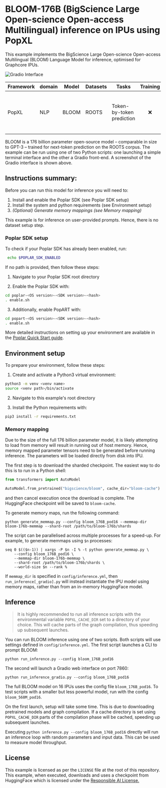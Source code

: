 # BLOOM-176B (BigScience Large Open-science Open-access Multilingual) inference on IPUs using PopXL
This example implements the BigScience Large Open-science Open-access Multilingual (BLOOM) Language Model
for inference, optimised for Graphcore IPUs.

![Gradio Interface](./img/gradio.png)

| Framework | domain | Model | Datasets | Tasks| Training| Inference | Reference |
|-------------|-|------|-------|-------|-------|---| --------|
| PopXL | NLP | BLOOM | ROOTS | Token-by-token prediction | <p style="text-align: center;"> ❌ <br> | <p style="text-align: center;"> ✅ <br> Min. 16 IPU (POD16) required | [arXiv](https://arxiv.org/abs/2211.05100) |

BLOOM is a 176 billion parameter open-source model – comparable in size to GPT-3 – trained for next-token prediction on the ROOTS corpus. The example can be run using one of two Python scripts: one launching a simple terminal interface and the other a Gradio front-end. A screenshot of the Gradio interface is shown above.

## Instructions summary:
Before you can run this model for inference you will need to:

1. Install and enable the Poplar SDK (see Poplar SDK setup)
2. Install the system and python requirements (see Environment setup)
3. _(Optional) Generate memory mappings (see Memory mapping)_

This example is for inference on user-provided prompts. Hence, there is no
dataset setup step.

### Poplar SDK setup
To check if your Poplar SDK has already been enabled, run:
```bash
 echo $POPLAR_SDK_ENABLED
 ```

If no path is provided, then follow these steps:
1. Navigate to your Poplar SDK root directory

2. Enable the Poplar SDK with:
```bash
cd poplar-<OS version>-<SDK version>-<hash>
. enable.sh
```

3. Additionally, enable PopART with:
```bash
cd popart-<OS version>-<SDK version>-<hash>
. enable.sh
```

More detailed instructions on setting up your environment are available in the [Poplar Quick Start guide](https://docs.graphcore.ai/projects/poplar-quick-start/).


## Environment setup
To prepare your environment, follow these steps:

1. Create and activate a Python3 virtual environment:
```bash
python3 -m venv <venv name>
source <venv path>/bin/activate
```

2. Navigate to this example's root directory

3. Install the Python requirements with:
```bash
pip3 install -r requirements.txt
```

### Memory mapping
Due to the size of the full 176 billion parameter model, it is likely attempting
to load from memory will result in running out of host memory. Hence, memory
mapped parameter tensors need to be generated before running inference. The
parameters will be loaded directly from disk into IPU.

The first step is to download the sharded checkpoint. The easiest way to do this is to run in a Python shell:
```python
from transformers import AutoModel

AutoModel.from_pretrained("bigscience/bloom", cache_dir="bloom-cache")
```
and then cancel execution once the download is complete. The HuggingFace checkpoint will be saved to `bloom-cache`.

To generate memory maps, run the following command:
```shell
python generate_memmap.py --config bloom_176B_pod16 --memmap-dir bloom-176b-memmap --shard-root /path/to/bloom-176b/shards
```

The script can be parallelised across multiple processes for a speed-up. For
example, to generate memmaps using `$n` processes:
```
seq 0 $(($n-1)) | xargs -P $n -I % -t python generate_memmap.py \
    --config bloom_176B_pod16 \
    --memmap-dir bloom-176b-memmap \
    --shard-root /path/to/bloom-176b/shards \
    --world-size $n --rank %
```

If `memmap_dir` is specified in `config/inference.yml`, then
`run_inference[_gradio].py` will instead instantiate the IPU model using memory
maps, rather than from an in-memory HuggingFace model.

## Inference

> It is highly recommended to run all inference scripts with the environmental
> variable `POPXL_CACHE_DIR` set to a directory of your choice. This will cache
> parts of the graph compilation, thus speeding up subsequent launches.

You can run BLOOM inference using one of two scripts. Both scripts will use
settings defined in `config/inference.yml`. The first script launches a CLI to
prompt BLOOM:
```shell
python run_inference.py --config bloom_176B_pod16
```

The second will launch a Gradio web interface on port 7860:
```shell
python run_inference_gradio.py --config bloom_176B_pod16
```

The full BLOOM model on 16 IPUs uses the config file `bloom_176B_pod16`. To test scripts with a smaller but less powerful model, run with the config `bloom_560M_pod16`.

On the first launch, setup will take some time. This is due to downloading
pretrained models and graph compilation. If a cache directory is set using
`POPXL_CACHE_DIR` parts of the compilation phase will be cached, speeding up
subsequent launches.

Executing `python inference.py --config bloom_176B_pod16` directly will run an
inference loop with random parameters and input data. This can be used to
measure model throughput.

## License
This example is licensed as per the `LICENSE` file at the root of this
repository. This example, when executed, downloads and uses a checkpoint from
HuggingFace which is licensed under the [Responsible AI License.](https://huggingface.co/spaces/bigscience/license)
